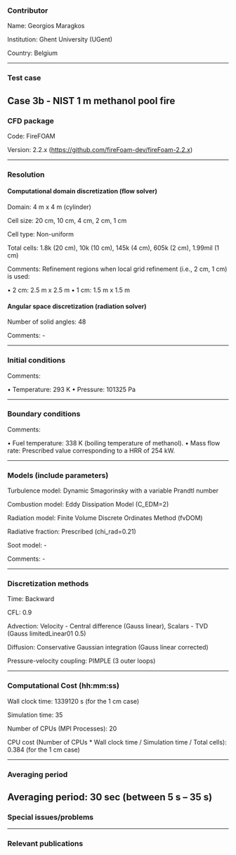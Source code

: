 ### Contributor
Name: Georgios Maragkos

Institution: Ghent University (UGent)

Country: Belgium

------------------

### Test case

Case 3b - NIST 1 m methanol pool fire
------------------

### CFD package
Code: FireFOAM

Version: 2.2.x (https://github.com/fireFoam-dev/fireFoam-2.2.x)

------------------

### Resolution

#### Computational domain discretization (flow solver)
Domain: 4 m x 4 m (cylinder)

Cell size: 20 cm, 10 cm, 4 cm, 2 cm, 1 cm

Cell type: Non-uniform

Total cells: 1.8k (20 cm), 10k (10 cm), 145k (4 cm), 605k (2 cm), 1.99mil (1 cm)

Comments: Refinement regions when local grid refinement (i.e., 2 cm, 1 cm) is used:

• 2 cm: 2.5 m x 2.5 m
• 1 cm: 1.5 m x 1.5 m 
 
#### Angular space discretization (radiation solver)
Number of solid angles: 48

Comments: -

------------------

### Initial conditions
Comments:

• Temperature: 293 K
• Pressure: 101325 Pa

------------------

### Boundary conditions
Comments: 

• Fuel temperature: 338 K (boiling temperature of methanol).
• Mass flow rate: Prescribed value corresponding to a HRR of 254 kW.

------------------

### Models (include parameters)
Turbulence model: Dynamic Smagorinsky with a variable Prandtl number

Combustion model: Eddy Dissipation Model (C_EDM=2)

Radiation model: Finite Volume Discrete Ordinates Method (fvDOM)

Radiative fraction: Prescribed (chi_rad=0.21)

Soot model: -

Comments: -

------------------

### Discretization methods
Time: Backward

CFL: 0.9

Advection: Velocity - Central difference (Gauss linear), Scalars - TVD (Gauss limitedLinear01 0.5)

Diffusion: Conservative Gaussian integration (Gauss linear corrected)

Pressure-velocity coupling: PIMPLE (3 outer loops)

------------------

### Computational Cost (hh:mm:ss)
Wall clock time: 1339120 s (for the 1 cm case)

Simulation time: 35

Number of CPUs (MPI Processes): 20

CPU cost (Number of CPUs * Wall clock time / Simulation time / Total cells): 0.384 (for the 1 cm case)

------------------

### Averaging period

Averaging period: 30 sec (between 5 s – 35 s)
------------------

### Special issues/problems

------------------

### Relevant publications

